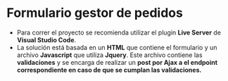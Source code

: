 # Formulario gestor de pedidos
-  Para correr el proyecto se recomienda utilizar el plugin **Live Server** de **Visual Studio Code**.  
- La solución está basada en un **HTML** que contiene el formulario y un archivo **Javascript** que utiliza **Jquery**. Este archivo contiene las **validaciones** y se encarga de realizar un **post por Ajax a el endpoint correspondiente en caso de que se cumplan las validaciones.**
